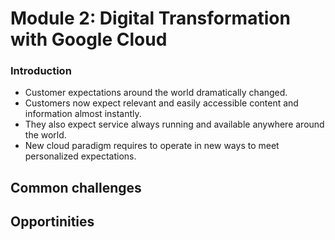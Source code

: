 # Module 2: Digital Transformation with Google Cloud

### Introduction
- Customer expectations around the world dramatically changed.
- Customers now expect relevant and easily accessible content and information almost instantly.
- They also expect service always running and available anywhere around the world.
- New cloud paradigm requires to operate in new ways to meet personalized expectations.

## Common challenges

## Opportinities
